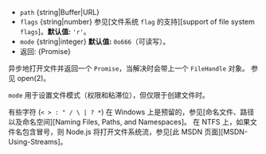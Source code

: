<!-- YAML
added: v10.0.0
changes:
  - version: v11.1.0
    pr-url: https://github.com/nodejs/node/pull/23767
    description: The `flags` argument is now optional and defaults to `'r'`.
-->

* `path` {string|Buffer|URL}
* `flags` {string|number} 参见[文件系统 `flag` 的支持][support of file system `flags`]。**默认值:** `'r'`。
* `mode` {string|integer} **默认值:** `0o666`（可读写）。
* 返回: {Promise}

异步地打开文件并返回一个 `Promise`，当解决时会带上一个 `FileHandle` 对象。
参见 open(2)。

`mode` 用于设置文件模式（权限和粘滞位），但仅限于创建文件时。

有些字符 (`< > : " / \ | ? *`) 在 Windows 上是预留的，参见[命名文件、路径以及命名空间][Naming Files, Paths, and Namespaces]。
在 NTFS 上，如果文件名包含冒号，则 Node.js 将打开文件系统流，参见[此 MSDN 页面][MSDN-Using-Streams]。

